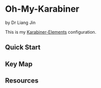 # Oh-My-Karabiner
by Dr Liang Jin

This is my [Karabiner-Elements](https://pqrs.org/osx/karabiner/) configuration.

## Quick Start

## Key Map

## Resources
